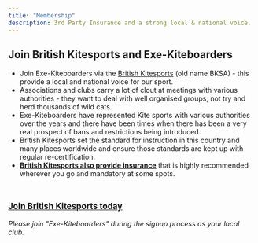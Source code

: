 ```yaml
---
title: "Membership"
description: 3rd Party Insurance and a strong local & national voice.
---
```


## Join British Kitesports and Exe-Kiteboarders

* Join Exe-Kiteboarders via the [British Kitesports](https://www.britishkitesports.org/) (old name BKSA) - this provide a local and national voice for our sport.
* Associations and clubs carry a lot of clout at meetings with various authorities - they want to deal with well organised groups, not try and herd thousands of wild cats.
* Exe-Kiteboarders have represented Kite sports with various authorities over the years and there have been times when there has been a very real prospect of bans and restrictions being introduced.    
* British Kitesports set the standard for instruction in this country and many places worldwide and ensure those standards are kept up with regular re-certification.
* [**British Kitesports also provide insurance**](https://www.britishkitesports.org/join-british-kitesports/british-kitesports-association-insurance-policy/) that is highly recommended  wherever you go and mandatory at some spots.
<br>
<br>
<div class="text-center">
<a style="font-weight:bolder; font-size:larger;" target="_blank" href="https://www.britishkitesports.org/join-british-kitesports/">Join British Kitesports today</a>
<br><br>
<em>Please join "Exe-Kiteboarders" during the signup process as your local club.</em>
</div>